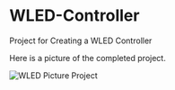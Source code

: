 # WLED-Controller

Project for Creating a WLED Controller

Here is a picture of the completed project.

![WLED Picture Project](https://github.com/HATipsByLarry/WLED-Controller/assets/49766850/45e97023-af6d-4c90-b62f-cd88125dec26)

